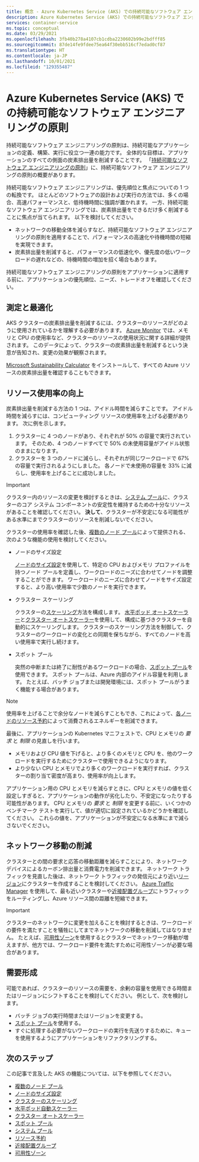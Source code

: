 ```yaml
---
title: 概念 - Azure Kubernetes Service (AKS) での持続可能なソフトウェア エンジニアリング
description: Azure Kubernetes Service (AKS) での持続可能なソフトウェア エンジニアリングについて説明します。
services: container-service
ms.topic: conceptual
ms.date: 03/29/2021
ms.openlocfilehash: 3fb40b278a4107cb1cdba2230602b99e2bdfff85
ms.sourcegitcommit: 87de14fe9fdee75ea64f30ebb516cf7edad0cf87
ms.translationtype: HT
ms.contentlocale: ja-JP
ms.lasthandoff: 10/01/2021
ms.locfileid: "129355487"
---
```

# <a name="sustainable-software-engineering-principles-in-azure-kubernetes-service-aks"></a>Azure Kubernetes Service (AKS) での持続可能なソフトウェア エンジニアリングの原則

持続可能なソフトウェア エンジニアリングの原則は、持続可能なアプリケーションの定義、構築、実行に役立つ一連の能力です。 全体的な目標は、アプリケーションのすべての側面の炭素排出量を削減することです。 「[持続可能なソフトウェア エンジニアリングの原則][principles-sse]」に、持続可能なソフトウェア エンジニアリングの原則の概要があります。

持続可能なソフトウェア エンジニアリングは、優先順位と焦点についての 1 つの転換です。 ほとんどのソフトウェアの設計および実行の方法では、多くの場合、高速パフォーマンスと、低待機時間に強調が置かれます。 一方、持続可能なソフトウェア エンジニアリングでは、炭素排出量をできるだけ多く削減することに焦点が当てられます。 以下を検討してください。

* ネットワークの移動全体を減らすなど、持続可能なソフトウェア エンジニアリングの原則を適用することで、パフォーマンスの高速化や待機時間の短縮を実現できます。 
* 炭素排出量を削減すると、パフォーマンスの低速化や、優先度の低いワークロードの遅れなどの、待機時間の増加を招く場合もあります。 

持続可能なソフトウェア エンジニアリングの原則をアプリケーションに適用する前に、アプリケーションの優先順位、ニーズ、トレードオフを確認してください。

## <a name="measure-and-optimize"></a>測定と最適化

AKS クラスターの炭素排出量を削減するには、クラスターのリソースがどのように使用されているかを理解する必要があります。 [Azure Monitor][azure-monitor] では、メモリと CPU の使用率など、クラスターのリソースの使用状況に関する詳細が提供されます。 このデータによって、クラスターの炭素排出量を削減するという決意が告知され、変更の効果が観察されます。 

[Microsoft Sustainability Calculator][sustainability-calculator] をインストールして、すべての Azure リソースの炭素排出量を確認することもできます。

## <a name="increase-resource-utilization"></a>リソース使用率の向上

炭素排出量を削減する方法の 1 つは、アイドル時間を減らすことです。 アイドル時間を減らすには、コンピューティング リソースの使用率を上げる必要があります。 次に例を示します。
1. クラスターに 4 つのノードがあり、それぞれが 50% の容量で実行されています。 そのため、4 つのノードすべてで 50% の未使用容量がアイドル状態のままになります。 
1. クラスターを 3 つのノードに減らし、それぞれが同じワークロードで 67% の容量で実行されるようにしました。 各ノードで未使用の容量を 33% に減らし、使用率を上げることに成功しました。

> [!IMPORTANT]
> クラスター内のリソースの変更を検討するときは、[システム プール][system-pools]に、クラスターのコア システム コンポーネントの安定性を維持するための十分なリソースがあることを確認してください。 **決して**、クラスターが不安定になる可能性がある水準にまでクラスターのリソースを削減しないでください。

クラスターの使用率を確認した後、[複数のノード プール][multiple-node-pools]によって提供される、次のような機能の使用を検討してください。 

* ノードのサイズ設定

    [ノードのサイズ設定][node-sizing]を使用して、特定の CPU およびメモリ プロファイルを持つノード プールを定義し、ワークロードのニーズに合わせてノードを調整することができます。 ワークロードのニーズに合わせてノードをサイズ設定すると、より高い使用率で少数のノードを実行できます。 

* クラスター スケーリング

    クラスターの[スケーリング][scale]方法を構成します。 [水平ポッド オートスケーラー][scale-horizontal]と[クラスター オートスケーラー][scale-auto]を使用して、構成に基づきクラスターを自動的にスケーリングします。 クラスターのスケーリング方法を制御して、クラスターのワークロードの変化との同期を保ちながら、すべてのノードを高い使用率で実行し続けます。 

* スポット プール

    突然の中断または終了に耐性があるワークロードの場合、[スポット プール][spot-pools]を使用できます。 スポット プールは、Azure 内部のアイドル容量を利用します。 たとえば、バッチ ジョブまたは開発環境には、スポット プールがうまく機能する場合があります。

> [!NOTE]
>使用率を上げることで余分なノードを減らすこともでき、これによって、[各ノードのリソース予約][resource-reservations]によって消費されるエネルギーを削減できます。

最後に、アプリケーションの Kubernetes マニフェストで、CPU とメモリの *要求* と *制限* の見直しを行います。 
* メモリおよび CPU 値を下げると、より多くのメモリと CPU を、他のワークロードを実行するためにクラスターで使用できるようになります。 
* より少ない CPU とメモリでより多くのワークロードを実行すれば、クラスターの割り当て密度が高まり、使用率が向上します。 

アプリケーション用の CPU とメモリを減らすときに、CPU とメモリの値を低く設定しすぎると、アプリケーションの動作が劣化したり、不安定になったりする可能性があります。 CPU とメモリの *要求* と *制限* を変更する前に、いくつかのベンチマーク テストを実行して、値が適切に設定されているかどうかを確認してください。 これらの値を、アプリケーションが不安定になる水準にまで減らさないでください。

## <a name="reduce-network-travel"></a>ネットワーク移動の削減

クラスターとの間の要求と応答の移動距離を減らすことにより、ネットワーク デバイスによるカーボン排出量と消費電力を削減できます。 ネットワーク トラフィックを見直した後は、ネットワーク トラフィックの発信元により近い[リージョン][regions]にクラスターを作成することを検討してください。 [Azure Traffic Manager][azure-traffic-manager] を使用して、最も近いクラスターや[近接配置グループ][proiximity-placement-groups]にトラフィックをルーティングし、Azure リソース間の距離を短縮できます。

> [!IMPORTANT]
> クラスターのネットワークに変更を加えることを検討するときは、ワークロードの要件を満たすことを犠牲にしてまでネットワークの移動を削減してはなりません。 たとえば、[可用性ゾーン][availability-zones]を使用するとクラスターでネットワーク移動が増えますが、他方では、ワークロード要件を満たすために可用性ゾーンが必要な場合があります。

## <a name="demand-shaping"></a>需要形成

可能であれば、クラスターのリソースの需要を、余剰の容量を使用できる時間またはリージョンにシフトすることを検討してください。 例として、次を検討します。
* バッチ ジョブの実行時間またはリージョンを変更する。
* [スポット プール][spot-pools]を使用する。 
* すぐに処理する必要がないワークロードの実行を先送りするために、キューを使用するようにアプリケーションをリファクタリングする。

## <a name="next-steps"></a>次のステップ

この記事で言及した AKS の機能については、以下を参照してください。

* [複数のノード プール][multiple-node-pools]
* [ノードのサイズ設定][node-sizing]
* [クラスターのスケーリング][scale]
* [水平ポッド自動スケーラー][scale-horizontal]
* [クラスター オートスケーラー][scale-auto]
* [スポット プール][spot-pools]
* [システム プール][system-pools]
* [リソース予約][resource-reservations]
* [近接配置グループ][proiximity-placement-groups]
* [可用性ゾーン][availability-zones]

[availability-zones]: availability-zones.md
[azure-monitor]: ../azure-monitor/containers/container-insights-overview.md
[azure-traffic-manager]: ../traffic-manager/traffic-manager-overview.md
[proiximity-placement-groups]: reduce-latency-ppg.md
[regions]: faq.md#which-azure-regions-currently-provide-aks
[resource-reservations]: concepts-clusters-workloads.md#resource-reservations
[scale]: concepts-scale.md
[scale-auto]: concepts-scale.md#cluster-autoscaler
[scale-horizontal]: concepts-scale.md#horizontal-pod-autoscaler
[spot-pools]: spot-node-pool.md
[multiple-node-pools]: use-multiple-node-pools.md
[node-sizing]: use-multiple-node-pools.md#specify-a-vm-size-for-a-node-pool
[sustainability-calculator]: https://azure.microsoft.com/blog/microsoft-sustainability-calculator-helps-enterprises-analyze-the-carbon-emissions-of-their-it-infrastructure/
[system-pools]: use-system-pools.md
[principles-sse]: /learn/modules/sustainable-software-engineering-overview/
